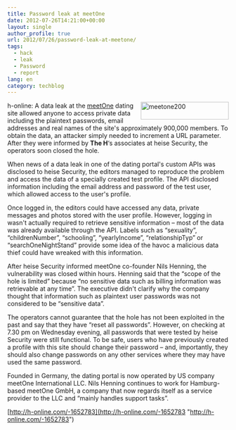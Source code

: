 ```yaml
---
title: Password leak at meetOne
date: 2012-07-26T14:21:00+00:00
layout: single
author_profile: true
url: 2012/07/26/password-leak-at-meetone/
tags:
  - hack
  - leak
  - Password
  - report
lang: en
category: techblog
---
```

<a href="http://lh5.ggpht.com/-zKsyHPDHvv0/UBFLPzocjUI/AAAAAAAAGm8/1Jk8ivb-Egg/s1600-h/meetone200%25255B2%25255D.png" target="_blank"><img title="meetone200" border="0" alt="meetone200" align="right" src="http://lh3.ggpht.com/-RbdlT_F7rhI/UBFLWOY99VI/AAAAAAAAGnE/g3dX84g8R5Y/meetone200_thumb.png?imgmax=800" width="200" height="40" /></a>h-online: A data leak at the [meetOne](http://de.meetone.com/) dating site allowed anyone to access private data including the plaintext passwords, email addresses and real names of the site's approximately 900,000 members. To obtain the data, an attacker simply needed to increment a URL parameter. After they were informed by **The H**&#8216;s associates at heise Security, the operators soon closed the hole. 

When news of a data leak in one of the dating portal's custom APIs was disclosed to heise Security, the editors managed to reproduce the problem and access the data of a specially created test profile. The API disclosed information including the email address and password of the test user, which allowed access to the user's profile. 

Once logged in, the editors could have accessed any data, private messages and photos stored with the user profile. However, logging in wasn't actually required to retrieve sensitive information – most of the data was already available through the API. Labels such as &#8220;sexuality&#8221;, &#8220;childrenNumber&#8221;, &#8220;schooling&#8221;, &#8220;yearlyIncome&#8221;, &#8220;relationshipTyp&#8221; or &#8220;searchOneNightStand&#8221; provide some idea of the havoc a malicious data thief could have wreaked with this information. 

After heise Security informed meetOne co-founder Nils Henning, the vulnerability was closed within hours. Henning said that the &#8220;scope of the hole is limited&#8221; because &#8220;no sensitive data such as billing information was retrievable at any time&#8221;. The executive didn't clarify why the company thought that information such as plaintext user passwords was not considered to be &#8220;sensitive data&#8221;. 

The operators cannot guarantee that the hole has not been exploited in the past and say that they have &#8220;reset all passwords&#8221;. However, on checking at 7.30 pm on Wednesday evening, all passwords that were tested by heise Security were still functional. To be safe, users who have previously created a profile with this site should change their password – and, importantly, they should also change passwords on any other services where they may have used the same password. 

Founded in Germany, the dating portal is now operated by US company meetOne International LLC. Nils Henning continues to work for Hamburg-based meetOne GmbH, a company that now regards itself as a service provider to the LLC and &#8220;mainly handles support tasks&#8221;. 

[http://h-online.com/-1652783](http://h-online.com/-1652783 "http://h-online.com/-1652783")